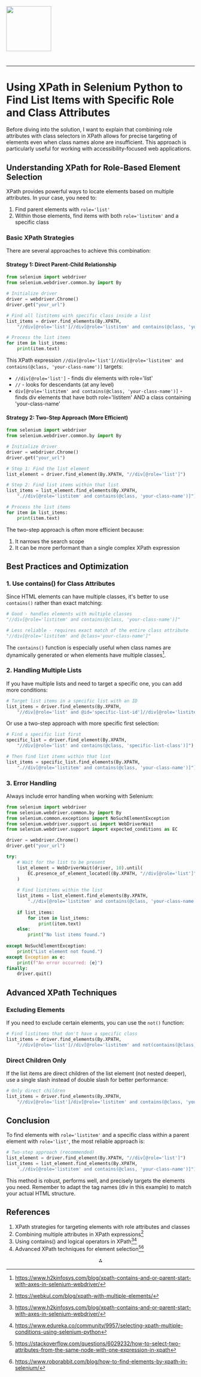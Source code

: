 <img src="https://r2cdn.perplexity.ai/pplx-full-logo-primary-dark%402x.png" class="logo" width="120"/>

# 

---

# Using XPath in Selenium Python to Find List Items with Specific Role and Class Attributes

Before diving into the solution, I want to explain that combining role attributes with class selectors in XPath allows for precise targeting of elements even when class names alone are insufficient. This approach is particularly useful for working with accessibility-focused web applications.

## Understanding XPath for Role-Based Element Selection

XPath provides powerful ways to locate elements based on multiple attributes. In your case, you need to:

1. Find parent elements with `role='list'`
2. Within those elements, find items with both `role='listitem'` and a specific class

### Basic XPath Strategies

There are several approaches to achieve this combination:

#### Strategy 1: Direct Parent-Child Relationship

```python
from selenium import webdriver
from selenium.webdriver.common.by import By

# Initialize driver
driver = webdriver.Chrome()
driver.get("your_url")

# Find all listitems with specific class inside a list
list_items = driver.find_elements(By.XPATH, 
    "//div[@role='list']//div[@role='listitem' and contains(@class, 'your-class-name')]")

# Process the list items
for item in list_items:
    print(item.text)
```

This XPath expression `//div[@role='list']//div[@role='listitem' and contains(@class, 'your-class-name')]` targets:

- `//div[@role='list']` - finds div elements with role='list'
- `//` - looks for descendants (at any level)
- `div[@role='listitem' and contains(@class, 'your-class-name')]` - finds div elements that have both role='listitem' AND a class containing 'your-class-name'


#### Strategy 2: Two-Step Approach (More Efficient)

```python
from selenium import webdriver
from selenium.webdriver.common.by import By

# Initialize driver
driver = webdriver.Chrome()
driver.get("your_url")

# Step 1: Find the list element
list_element = driver.find_element(By.XPATH, "//div[@role='list']")

# Step 2: Find list items within that list
list_items = list_element.find_elements(By.XPATH, 
    ".//div[@role='listitem' and contains(@class, 'your-class-name')]")

# Process the list items
for item in list_items:
    print(item.text)
```

The two-step approach is often more efficient because:

1. It narrows the search scope
2. It can be more performant than a single complex XPath expression

## Best Practices and Optimization

### 1. Use contains() for Class Attributes

Since HTML elements can have multiple classes, it's better to use `contains()` rather than exact matching:

```python
# Good - handles elements with multiple classes
"//div[@role='listitem' and contains(@class, 'your-class-name')]"

# Less reliable - requires exact match of the entire class attribute
"//div[@role='listitem' and @class='your-class-name']"
```

The `contains()` function is especially useful when class names are dynamically generated or when elements have multiple classes[^1_2].

### 2. Handling Multiple Lists

If you have multiple lists and need to target a specific one, you can add more conditions:

```python
# Target list items in a specific list with an ID
list_items = driver.find_elements(By.XPATH, 
    "//div[@role='list' and @id='specific-list-id']//div[@role='listitem' and contains(@class, 'your-class-name')]")
```

Or use a two-step approach with more specific first selection:

```python
# Find a specific list first
specific_list = driver.find_element(By.XPATH, 
    "//div[@role='list' and contains(@class, 'specific-list-class')]")

# Then find list items within that list
list_items = specific_list.find_elements(By.XPATH, 
    ".//div[@role='listitem' and contains(@class, 'your-class-name')]")
```


### 3. Error Handling

Always include error handling when working with Selenium:

```python
from selenium import webdriver
from selenium.webdriver.common.by import By
from selenium.common.exceptions import NoSuchElementException
from selenium.webdriver.support.ui import WebDriverWait
from selenium.webdriver.support import expected_conditions as EC

driver = webdriver.Chrome()
driver.get("your_url")

try:
    # Wait for the list to be present
    list_element = WebDriverWait(driver, 10).until(
        EC.presence_of_element_located((By.XPATH, "//div[@role='list']"))
    )
    
    # Find listitems within the list
    list_items = list_element.find_elements(By.XPATH, 
        ".//div[@role='listitem' and contains(@class, 'your-class-name')]")
    
    if list_items:
        for item in list_items:
            print(item.text)
    else:
        print("No list items found.")
        
except NoSuchElementException:
    print("List element not found.")
except Exception as e:
    print(f"An error occurred: {e}")
finally:
    driver.quit()
```


## Advanced XPath Techniques

### Excluding Elements

If you need to exclude certain elements, you can use the `not()` function:

```python
# Find listitems that don't have a specific class
list_items = driver.find_elements(By.XPATH, 
    "//div[@role='list']//div[@role='listitem' and not(contains(@class, 'exclude-this-class'))]")
```


### Direct Children Only

If the list items are direct children of the list element (not nested deeper), use a single slash instead of double slash for better performance:

```python
# Only direct children 
list_items = driver.find_elements(By.XPATH, 
    "//div[@role='list']/div[@role='listitem' and contains(@class, 'your-class-name')]")
```


## Conclusion

To find elements with `role='listitem'` and a specific class within a parent element with `role='list'`, the most reliable approach is:

```python
# Two-step approach (recommended)
list_element = driver.find_element(By.XPATH, "//div[@role='list']")
list_items = list_element.find_elements(By.XPATH, 
    ".//div[@role='listitem' and contains(@class, 'your-class-name')]")
```

This method is robust, performs well, and precisely targets the elements you need. Remember to adapt the tag names (div in this example) to match your actual HTML structure.

## References

1. XPath strategies for targeting elements with role attributes and classes
2. Combining multiple attributes in XPath expressions[^1_1]
3. Using contains() and logical operators in XPath[^1_2][^1_3]
4. Advanced XPath techniques for element selection[^1_4][^1_5]

<div style="text-align: center">⁂</div>

[^1_1]: https://webkul.com/blog/xpath-with-multiple-elements/

[^1_2]: https://www.h2kinfosys.com/blog/xpath-contains-and-or-parent-start-with-axes-in-selenium-webdriver/

[^1_3]: https://www.edureka.co/community/9957/selecting-xpath-multiple-conditions-using-selenium-python

[^1_4]: https://stackoverflow.com/questions/6029232/how-to-select-two-attributes-from-the-same-node-with-one-expression-in-xpath

[^1_5]: https://www.roborabbit.com/blog/how-to-find-elements-by-xpath-in-selenium/

[^1_6]: https://www.browserstack.com/guide/find-element-by-xpath-in-selenium

[^1_7]: https://www.youtube.com/watch?v=a3UaOsPLbg4

[^1_8]: https://selenium-python.readthedocs.io/locating-elements.html

[^1_9]: https://forums.codeguru.com/showthread.php?342172-Retrieve-multiple-attributes-with-XPath

[^1_10]: https://www.selenium.dev/documentation/webdriver/elements/finders/

[^1_11]: https://stackoverflow.com/questions/14248063/xpath-to-select-element-by-attribute-value

[^1_12]: https://stackoverflow.com/questions/49459491/python-and-selenium-xpath-for-selecting-with-multiple-conditions

[^1_13]: https://www.odoo.com/forum/help-1/select-multiple-elements-with-xpath-116090

[^1_14]: https://groups.google.com/g/selenium-users/c/-X7Cv52TPqo

[^1_15]: https://stackoverflow.com/questions/77104442/is-it-possible-to-find-an-element-with-accessible-role-and-name/77106617

[^1_16]: https://stackoverflow.com/questions/64374590/double-condition-with-xpath-selenium-python/64374721

[^1_17]: https://www.youtube.com/watch?v=dpUwoIIra00

[^1_18]: https://www.lambdatest.com/blog/complete-guide-for-using-xpath-in-selenium-with-examples/

[^1_19]: https://scrapfly.io/blog/how-to-select-elements-by-attribute-value-in-xpath/

[^1_20]: https://www.lambdatest.com/blog/python-xpath/

